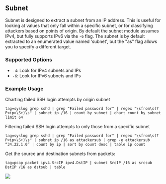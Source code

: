## Subnet

Subnet is designed to extract a subnet from an IP address.  This is useful for looking at values that only fall within a specific subnet, or for classifying attackers based on points of origin.  By default the subnet module assumes IPv4, but fully supports IPv6 via the `-6` flag. The subnet is by default extracted to an enumerated value named 'subnet', but the "as" flag allows you to specify a different target.

### Supported Options

* `-4`: Look for IPv4 subnets and IPs
* `-6`: Look for IPv6 subnets and IPs

### Example Usage

Charting failed SSH login attempts by origin subnet

```gravwell
tag=syslog grep sshd | grep "Failed password for" | regex "\sfrom\s(?P<ip>\S+)\s" | subnet ip /16 | count by subnet | chart count by subnet limit 64
```

Filtering failed SSH login attempts to only those from a specific subnet

```gravwell
tag=syslog grep sshd | grep "Failed password for" | regex "\sfrom\s(?P<ip>\S+)\s" | subnet ip /16 as attackersub | grep -e attackersub “34.22.1.0” | count by ip | sort by count desc | table ip count
```

Get the source and destination subnets from packets:

```gravwell
tag=pcap packet ipv4.SrcIP ipv4.DstIP | subnet SrcIP /16 as srcsub DstIP /16 as dstsub | table
```

![](subnet.png)